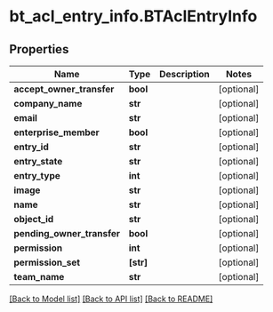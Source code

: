 # bt_acl_entry_info.BTAclEntryInfo

## Properties
Name | Type | Description | Notes
------------ | ------------- | ------------- | -------------
**accept_owner_transfer** | **bool** |  | [optional] 
**company_name** | **str** |  | [optional] 
**email** | **str** |  | [optional] 
**enterprise_member** | **bool** |  | [optional] 
**entry_id** | **str** |  | [optional] 
**entry_state** | **str** |  | [optional] 
**entry_type** | **int** |  | [optional] 
**image** | **str** |  | [optional] 
**name** | **str** |  | [optional] 
**object_id** | **str** |  | [optional] 
**pending_owner_transfer** | **bool** |  | [optional] 
**permission** | **int** |  | [optional] 
**permission_set** | **[str]** |  | [optional] 
**team_name** | **str** |  | [optional] 

[[Back to Model list]](../README.md#documentation-for-models) [[Back to API list]](../README.md#documentation-for-api-endpoints) [[Back to README]](../README.md)


